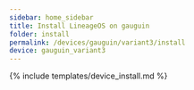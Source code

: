 ```yaml
---
sidebar: home_sidebar
title: Install LineageOS on gauguin
folder: install
permalink: /devices/gauguin/variant3/install
device: gauguin_variant3
---
```

{% include templates/device_install.md %}
